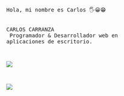 <html>
<pre>
<body>
Hola, mi nombre es Carlos 🖐😀😁


CARLOS CARRANZA <br/>
Programador & Desarrollador web en aplicaciones de escritorio.



<a href="mailto:iesc_jcarlos@hotmail.com" target="blank"><img src="https://img.shields.io/badge/Gmail-D14836?style=for-the-badge&logo=gmail&logoColor=white"></a>



<a href="https://www.linkedin.com/in/jcarlos-carranza/" target="blank"><img src="https://img.shields.io/badge/LinkedIn-0077B5?style=for-the-badge&logo=linkedin&logoColor=white"></a>

</body>
  
  </html>



